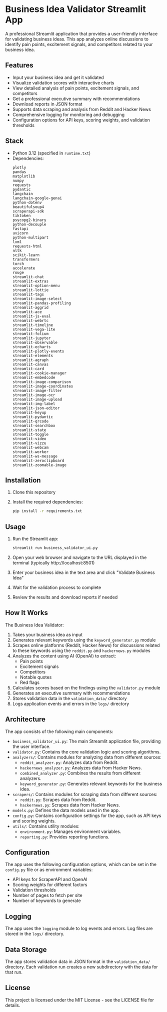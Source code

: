 # Business Idea Validator Streamlit App

A professional Streamlit application that provides a user-friendly interface for validating business ideas. This app analyzes online discussions to identify pain points, excitement signals, and competitors related to your business idea.

## Features

-   Input your business idea and get it validated
-   Visualize validation scores with interactive charts
-   View detailed analysis of pain points, excitement signals, and competitors
-   Get a professional executive summary with recommendations
-   Download reports in JSON format
-   Supports data scraping and analysis from Reddit and Hacker News
-   Comprehensive logging for monitoring and debugging
-   Configuration options for API keys, scoring weights, and validation thresholds

## Stack

-   Python 3.12 (specified in `runtime.txt`)
-   Dependencies:
    ```
    plotly
    pandas
    matplotlib
    numpy
    requests
    pydantic
    langchain
    langchain-google-genai
    python-dotenv
    beautifulsoup4
    scraperapi-sdk
    tiktoken
    psycopg2-binary
    python-decouple
    fastapi
    uvicorn
    python-multipart
    lxml
    requests-html
    nltk
    scikit-learn
    transformers
    torch
    accelerate
    rouge
    streamlit-chat
    streamlit-extras
    streamlit-option-menu
    streamlit-lottie
    streamlit-tags
    streamlit-image-select
    streamlit-pandas-profiling
    streamlit-aggrid
    streamlit-ace
    streamlit-js-eval
    streamlit-webrtc
    streamlit-timeline
    streamlit-vega-lite
    streamlit-folium
    streamlit-jupyter
    streamlit-observable
    streamlit-echarts
    streamlit-plotly-events
    streamlit-elements
    streamlit-agraph
    streamlit-canvas
    streamlit-card
    streamlit-cookie-manager
    streamlit-embedcode
    streamlit-image-comparison
    streamlit-image-coordinates
    streamlit-image-filter
    streamlit-image-ocr
    streamlit-image-upload
    streamlit-img-label
    streamlit-json-editor
    streamlit-keyup
    streamlit-pydantic
    streamlit-qrcode
    streamlit-searchbox
    streamlit-state
    streamlit-toggle
    streamlit-video
    streamlit-vizzu
    streamlit-webcam
    streamlit-worker
    streamlit-ws-message
    streamlit-zeroclipboard
    streamlit-zoomable-image
    ```

## Installation

1.  Clone this repository
2.  Install the required dependencies:

    ```bash
    pip install -r requirements.txt
    ```

## Usage

1.  Run the Streamlit app:

    ```bash
    streamlit run business_validator_ui.py
    ```

2.  Open your web browser and navigate to the URL displayed in the terminal (typically http://localhost:8501)

3.  Enter your business idea in the text area and click "Validate Business Idea"

4.  Wait for the validation process to complete

5.  Review the results and download reports if needed

## How It Works

The Business Idea Validator:

1.  Takes your business idea as input
2.  Generates relevant keywords using the `keyword_generator.py` module
3.  Scrapes online platforms (Reddit, Hacker News) for discussions related to these keywords using the `reddit.py` and `hackernews.py` modules
4.  Analyzes the content using AI (OpenAI) to extract:
    -   Pain points
    -   Excitement signals
    -   Competitors
    -   Notable quotes
    -   Red flags
5.  Calculates scores based on the findings using the `validator.py` module
6.  Generates an executive summary with recommendations
7.  Stores validation data in the `validation_data/` directory
8.  Logs application events and errors in the `logs/` directory

## Architecture

The app consists of the following main components:

-   `business_validator_ui.py`: The main Streamlit application file, providing the user interface.
-   `validator.py`: Contains the core validation logic and scoring algorithms.
-   `analyzers/`: Contains modules for analyzing data from different sources:
    -   `reddit_analyzer.py`: Analyzes data from Reddit.
    -   `hackernews_analyzer.py`: Analyzes data from Hacker News.
    -   `combined_analyzer.py`: Combines the results from different analyzers.
    -   `keyword_generator.py`: Generates relevant keywords for the business idea.
-   `scrapers/`: Contains modules for scraping data from different sources:
    -   `reddit.py`: Scrapes data from Reddit.
    -   `hackernews.py`: Scrapes data from Hacker News.
-   `models.py`: Defines the data models used in the app.
-   `config.py`: Contains configuration settings for the app, such as API keys and scoring weights.
-   `utils/`: Contains utility modules:
    -   `environment.py`: Manages environment variables.
    -   `reporting.py`: Provides reporting functions.

## Configuration

The app uses the following configuration options, which can be set in the `config.py` file or as environment variables:

-   API keys for ScraperAPI and OpenAI
-   Scoring weights for different factors
-   Validation thresholds
-   Number of pages to fetch per site
-   Number of keywords to generate

## Logging

The app uses the `logging` module to log events and errors. Log files are stored in the `logs/` directory.

## Data Storage

The app stores validation data in JSON format in the `validation_data/` directory. Each validation run creates a new subdirectory with the data for that run.

## License

This project is licensed under the MIT License - see the LICENSE file for details.
